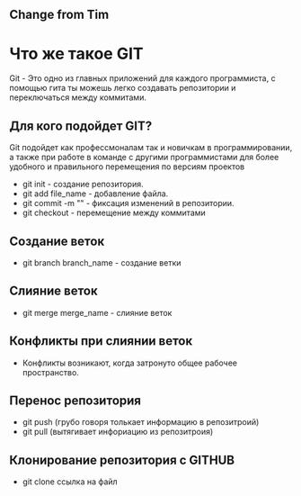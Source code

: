 ## Change from Tim

# Что же такое GIT
Git - Это одно из главных приложений для каждого программиста, с помощью гита ты можешь легко создавать репозитории и переключаться между коммитами.
## Для кого подойдет GIT?
Git подойдет как профессмоналам так и новичкам в программировании, а также при работе в команде с другими программистами для более удобного и правильного перемещения по версиям проектов
* git init - создание репозитория.
* git add file_name - добавление файла.
* git commit -m "" - фиксация изменений в репозитории.
* git checkout - перемещение между коммитами
## Создание веток 
* git branch branch_name - создание ветки   
## Слияние веток
* git merge merge_name - слияние веток
## Конфликты при слиянии веток
* Конфликты возникают, когда затронуто общее рабочее пространство.
## Перенос  репозитория 
* git push (грубо говоря толькает информацию в репозитроий)
* git pull (вытягивает инфориацию из репозитроия)
## Клонирование репозитория с GITHUB
* git clone ссылка на файл
